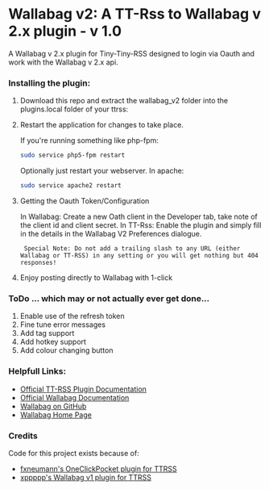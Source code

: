Wallabag v2: A TT-Rss to Wallabag v 2.x plugin - v 1.0
=====================

A Wallabag v 2.x plugin for Tiny-Tiny-RSS designed to login via Oauth and work with the Wallabag v 2.x api.

### Installing the plugin:

1. Download this repo and extract the wallabag_v2 folder into the plugins.local folder of your ttrss:  

2. Restart the application for changes to take place.  

	If you're running something like php-fpm:

	```bash
	sudo service php5-fpm restart
	```
     Optionally just restart your webserver. In apache:  
     
	```bash
	sudo service apache2 restart
	```

3. Getting the Oauth Token/Configuration

     In Wallabag: Create a new Oath client in the Developer tab, take note of the client id and client secret.
     In TT-Rss: Enable the plugin and simply fill in the details in the Wallabag V2 Preferences dialogue.
     	
     	Special Note: Do not add a trailing slash to any URL (either Wallabag or TT-RSS) in any setting or you will get nothing but 404 responses!

4. Enjoy posting directly to Wallabag with 1-click

### ToDo ... which may or not actually ever get done...

1. Enable use of the refresh token
2. Fine tune error messages
3. Add tag support
4. Add hotkey support
5. Add colour changing button

### Helpfull Links:

* [Official TT-RSS Plugin Documentation](https://tt-rss.org/gitlab/fox/tt-rss/wikis/Plugins)
* [Official Wallabag Documentation](http://doc.wallabag.org/en/v2/)
* [Wallabag on GitHub](https://github.com/wallabag/wallabag)
* [Wallabag Home Page](https://www.wallabag.org/)

### Credits

Code for this project exists because of:

* [fxneumann's OneClickPocket plugin for TTRSS](https://github.com/fxneumann/oneclickpocket)
* [xppppp's Wallabag v1 plugin for TTRSS](https://github.com/xppppp/ttrss-wallabag-plugin)
